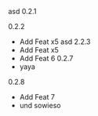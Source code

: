 asd
0.2.1

0.2.2
-  Add Feat x5 asd
2.2.3
-  Add Feat x5
-  Add Feat 6
0.2.7
- yaya

0.2.8
-  Add Feat 7
- und sowieso
